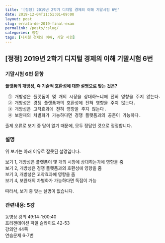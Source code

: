 ```yaml
---
title: '[정정] 2019년 2학기 디지털 경제의 이해 기말시험 6번'
date: 2019-12-04T11:51:01+09:00
layout: post
slug: errata-de-2019-final-exam
permalink: /posts/:slug/
categories: 정정
tags: [디지털 경제의 이해, 기말 시험]
---
```

## [정정] 2019년 2학기 디지털 경제의 이해 기말시험 6번

### 기말시험 6번 문항

<!-- wp:paragraph -->
<p><strong>플랫폼의 개방성, 즉 기술적 호환성에 대한 설명으로 맞는 것은?</strong> <br></p>
<!-- /wp:paragraph -->

<!-- wp:preformatted -->
<pre class="wp-block-preformatted"> ① 개방성은 플랫폼이 몇 개의 시장을 상대하느냐에 전혀 영향을 주지 않는다.
 ② 개방성은 경쟁 플랫폼과의 호환성에 전혀 영향을 주지 않는다.
 ③ 개방성은 고착효과에 전혀 영향을 주지 않는다.
 ④ 보완재의 차별화가 가능하다면 경쟁 플랫폼과의 공존이 가능하다.</pre>
<!-- /wp:preformatted -->

<!-- wp:paragraph -->
<p>출제 오류로 보기 중 답이 없기 때문에, 모두 정답인 것으로 정정합니다.</p>
<!-- /wp:paragraph -->

### 설명

<!-- wp:paragraph -->
<p>위 보기는 아래 이유로 잘못된 설명입니다.</p>
<!-- /wp:paragraph -->

<!-- wp:paragraph -->
<p>보기 1, 개방성은 플랫폼이 몇 개의 시장에 상대하는가에 영향을 줌<br>보기 2, 개방성은 경쟁 플랫폼과의 호환성에 영향을 줌<br>보기 3, 개방성은 고착효과에 영향을 줌<br>보기 4, 보완재의 차별화가 가능하다면 독점이 가능</p>
<!-- /wp:paragraph -->

<!-- wp:paragraph -->
<p>따라서, 보기 중 맞는 설명이 없습니다. </p>
<!-- /wp:paragraph -->

### 관련내용: 5강

<!-- wp:paragraph -->
<p>동영상 강의 49:14-1:00:40<br>프리젠테이션 파일 슬라이드 42-53<br>강의안 44쪽<br>연습문제 6-7번</p>
<!-- /wp:paragraph -->